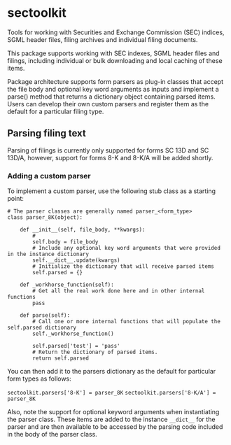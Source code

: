 # sectoolkit
Tools for working with Securities and Exchange Commission (SEC) indices, SGML header files, filing archives and individual filing documents.

This package supports working with SEC indexes, SGML header files and filings, including individual or bulk downloading and local caching of these items.

Package architecture supports form parsers as plug-in classes that accept the file body and optional key word arguments as inputs and implement a parse() method that returns a dictionary object containing parsed items. Users can develop their own custom parsers and register them as the default for a particular filing type.

 
## Parsing filing text
Parsing of filings is currently only supported for forms SC 13D and SC 13D/A, however, support for forms 8-K and 8-K/A will be added shortly. 

### Adding a custom parser
To implement a custom parser, use the following stub class as a starting point:
```
# The parser classes are generally named parser_<form_type>
class parser_8K(object):

    def __init__(self, file_body, **kwargs):
        # 
        self.body = file_body
        # Include any optional key word arguments that were provided in the instance dictionary
        self.__dict__.update(kwargs)
        # Initialize the dictionary that will receive parsed items
        self.parsed = {}

    def _workhorse_function(self):
        # Get all the real work done here and in other internal functions
        pass

    def parse(self):
        # Call one or more internal functions that will populate the self.parsed dictionary
        self._workhorse_function()
  
        self.parsed['test'] = 'pass'
        # Return the dictionary of parsed items.
        return self.parsed
```
You can then add it to the parsers dictionary as the default for particular form types as follows:

`sectoolkit.parsers['8-K'] = parser_8K`
`sectoolkit.parsers['8-K/A'] = parser_8K`

Also, note the support for optional keyword arguments when instantiating the parser class.  These items are added to the instance `__dict__` for the parser and are then available to be accessed by the parsing code included in the body of the parser class. 



